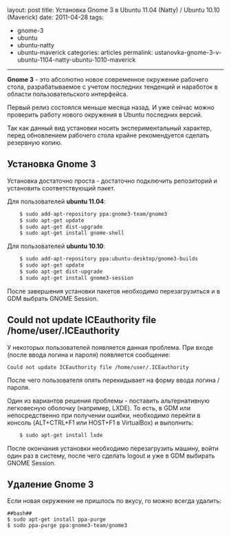 layout: post
title: Установка Gnome 3 в Ubuntu 11.04 (Natty) / Ubuntu 10.10 (Maverick)
date: 2011-04-28
tags:
- gnome-3
-  ubuntu
-  ubuntu-natty
-  ubuntu-maverick
categories: articles
permalink: ustanovka-gnome-3-v-ubuntu-1104-natty-ubuntu-1010-maverick
---
**Gnome 3** - это абсолютно новое современное окружение рабочего стола,
разрабатываемое с учетом последних тенденций и наработок в области
пользовательского интерфейса.

Первый релиз состоялся меньше месяца назад. И уже сейчас можно проверить
работу нового окружения в Ubuntu последних версий.

<!-- more -->

Так как данный вид установки носить экспериментальный характер, перед
обновлением рабочего стола крайне рекомендуется сделать резервную копию. 

Установка Gnome 3
------------------
Установка достаточно проста - достаточно подключить репозиторий и 
установить соответствующий пакет.

Для пользователей **ubuntu 11.04**:

``` bash
    $ sudo add-apt-repository ppa:gnome3-team/gnome3
    $ sudo apt-get update
    $ sudo apt-get dist-upgrade
    $ sudo apt-get install gnome-shell
```
Для пользователей **ubuntu 10.10**:

``` bash
    $ sudo add-apt-repository ppa:ubuntu-desktop/gnome3-builds
    $ sudo apt-get update
    $ sudo apt-get dist-upgrade
    $ sudo apt-get install gnome3-session
```
После завершения установки пакетов необходимо перезагрузиться и в GDM 
выбрать GNOME Session.

Could not update ICEauthority file /home/user/.ICEauthority 
-----------------------------------------------------------

У некоторых пользователей появляется данная проблема. При входе (после 
ввода логина и пароля) появляется сообщение:

    Could not update ICEauthority file /home/user/.ICEauthority 

После чего пользователя опять перекидывает на форму ввода логина / пароля.

Один из вариантов решения проблемы - поставить альтернативную легковесную
оболочку (например, LXDE). То есть, в GDM или непосредственно при получении
ошибки, необходимо перейти в консоль (ALT+CTRL+F1 или HOST+F1 в VirtualBox)
и выполнить:

``` bash
    $ sudo apt-get install lxde
```
После окончания установки необходимо перезагрузить машину, войти один раз 
в систему, после чего сделать logout и уже в GDM выбирать GNOME Session.

Удаление Gnome 3
-----------------

Если новая окружение не пришлось по вкусу, го можно всегда удалить:

    ##bash##
    $ sudo apt-get install ppa-purge
    $ sudo ppa-purge ppa:gnome3-team/gnome3
